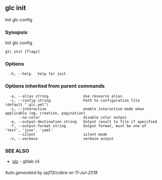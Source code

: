 ## glc init

Init glc config

### Synopsis

Init glc config

```
glc init [flags]
```

### Options

```
  -h, --help   help for init
```

### Options inherited from parent commands

```
  -a, --alias string                Use resource alias
  -c, --config string               Path to configuration file (default ".glc.yml")
  -i, --interactive                 enable interactive mode when applicable (eg. creation, pagination)
      --no-color                    disable color output
  -o, --output-destination string   Output result to file if specified
  -f, --output-format string        Output format, must be one of 'text', 'json', 'yaml'
      --silent                      silent mode
  -v, --verbose                     verbose output
```

### SEE ALSO

* [glc](glc.md)	 - gitlab cli

###### Auto generated by spf13/cobra on 11-Jul-2018
